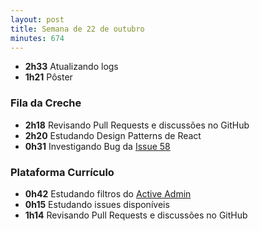 ```yaml
---
layout: post
title: Semana de 22 de outubro
minutes: 674
---
```


- **2h33** Atualizando logs
- **1h21** Pôster

### Fila da Creche

- **2h18** Revisando Pull Requests e discussões no GitHub
- **2h20** Estudando Design Patterns de React
- **0h31** Investigando Bug da [Issue 58](https://github.com/prefeiturasp/SME-filadacreche/issues/58)

### Plataforma Currículo

- **0h42** Estudando filtros do [Active Admin](https://activeadmin.info/)
- **0h15** Estudando issues disponíveis
- **1h14** Revisando Pull Requests e discussões no GitHub